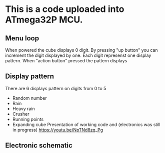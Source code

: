 # This is a code uploaded into ATmega32P MCU.
## Menu loop
When powered the cube displays 0 digit. By pressing "up button" you can increment the digit displayed by one. Each digit represenst one display pattern. When "action button" pressed the pattern displays

## Display pattern
There are 6 displays pattern on digits from 0 to 5
- Random number
- Rain
- Heavy rain
- Crusher
- Running points
- Expanding cube
Presentation of working code and (electronics was still in progress)
https://youtu.be/NpTNd8zq_Pg

## Electronic schematic
